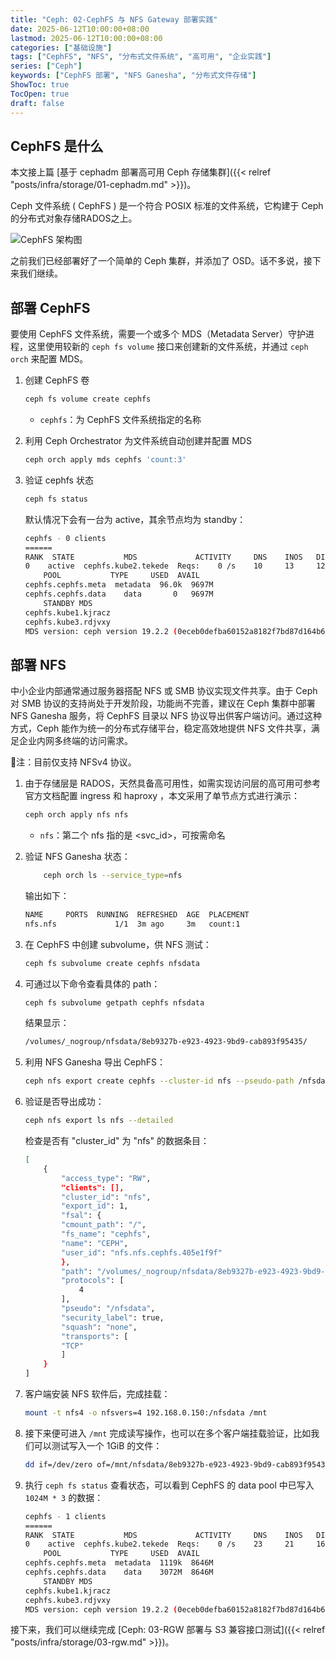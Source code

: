 ```yaml
---
title: "Ceph: 02-CephFS 与 NFS Gateway 部署实践"
date: 2025-06-12T10:00:00+08:00
lastmod: 2025-06-12T10:00:00+08:00
categories: ["基础设施"]
tags: ["CephFS", "NFS", "分布式文件系统", "高可用", "企业实践"]
series: ["Ceph"]
keywords: ["CephFS 部署", "NFS Ganesha", "分布式文件存储"]
ShowToc: true
TocOpen: true
draft: false
---
```


## CephFS 是什么

本文接上篇 [基于 cephadm 部署高可用 Ceph 存储集群]({{< relref "posts/infra/storage/01-cephadm.md" >}})。

Ceph 文件系统 ( CephFS ) 是一个符合 POSIX 标准的文件系统，它构建于 Ceph 的分布式对象存储RADOS之上。

![CephFS 架构图](/images/posts/cephfs-architecture.svg)

之前我们已经部署好了一个简单的 Ceph 集群，并添加了 OSD。话不多说，接下来我们继续。

## 部署 CephFS

要使用 CephFS 文件系统，需要一个或多个 MDS（Metadata Server）守护进程，这里使用较新的 `ceph fs volume` 接口来创建新的文件系统，并通过 `ceph orch` 来配置 MDS。

1. 创建 CephFS 卷

    ```bash
    ceph fs volume create cephfs
    ```

    * `cephfs`：为 CephFS 文件系统指定的名称

1. 利用 Ceph Orchestrator 为文件系统自动创建并配置 MDS

    ```bash
    ceph orch apply mds cephfs 'count:3'
    ```

1. 验证 cephfs 状态

    ```bash
    ceph fs status
    ```

    默认情况下会有一台为 active，其余节点均为 standby：

    ```bash
    cephfs - 0 clients
    ======
    RANK  STATE           MDS             ACTIVITY     DNS    INOS   DIRS   CAPS  
    0    active  cephfs.kube2.tekede  Reqs:    0 /s    10     13     12      0   
        POOL           TYPE     USED  AVAIL  
    cephfs.cephfs.meta  metadata  96.0k  9697M  
    cephfs.cephfs.data    data       0   9697M  
        STANDBY MDS      
    cephfs.kube1.kjracz  
    cephfs.kube3.rdjvxy  
    MDS version: ceph version 19.2.2 (0eceb0defba60152a8182f7bd87d164b639885b8) squid (stable)
    ```

## 部署 NFS

中小企业内部通常通过服务器搭配 NFS 或 SMB 协议实现文件共享。由于 Ceph 对 SMB 协议的支持尚处于开发阶段，功能尚不完善，建议在 Ceph 集群中部署 NFS Ganesha 服务，将 CephFS 目录以 NFS 协议导出供客户端访问。通过这种方式，Ceph 能作为统一的分布式存储平台，稳定高效地提供 NFS 文件共享，满足企业内网多终端的访问需求。

📌注：目前仅支持 NFSv4 协议。

1. 由于存储层是 RADOS，天然具备高可用性，如需实现访问层的高可用可参考官方文档配置 ingress 和 haproxy ，本文采用了单节点方式进行演示：

    ```bash
    ceph orch apply nfs nfs
    ```

    * `nfs`：第二个 nfs 指的是 <svc_id>，可按需命名

1. 验证 NFS Ganesha 状态：

    ```bash
        ceph orch ls --service_type=nfs
    ```

    输出如下：

    ```bash
    NAME     PORTS  RUNNING  REFRESHED  AGE  PLACEMENT  
    nfs.nfs             1/1  3m ago     3m   count:1    
    ```

1. 在 CephFS 中创建 subvolume，供 NFS 测试：

    ```bash
    ceph fs subvolume create cephfs nfsdata
    ```

1. 可通过以下命令查看具体的 path：

    ```bash
    ceph fs subvolume getpath cephfs nfsdata
    ```

    结果显示：

    ```bash
    /volumes/_nogroup/nfsdata/8eb9327b-e923-4923-9bd9-cab893f95435/
    ```

1. 利用 NFS Ganesha 导出 CephFS：

    ```bash
    ceph nfs export create cephfs --cluster-id nfs --pseudo-path /nfsdata --fsname cephfs --path /volumes/_nogroup/nfsdata/8eb9327b-e923-4923-9bd9-cab893f95435/
    ```

1. 验证是否导出成功：

    ```bash
    ceph nfs export ls nfs --detailed 
    ```

    检查是否有 "cluster_id" 为 "nfs" 的数据条目：

    ```bash
    [
        {
            "access_type": "RW",
            "clients": [],
            "cluster_id": "nfs",
            "export_id": 1,
            "fsal": {
            "cmount_path": "/",
            "fs_name": "cephfs",
            "name": "CEPH",
            "user_id": "nfs.nfs.cephfs.405e1f9f"
            },
            "path": "/volumes/_nogroup/nfsdata/8eb9327b-e923-4923-9bd9-cab893f95435/",
            "protocols": [
                4
            ],
            "pseudo": "/nfsdata",
            "security_label": true,
            "squash": "none",
            "transports": [
            "TCP"
            ]
        }
    ]
    ```

1. 客户端安装 NFS 软件后，完成挂载：

    ```bash
    mount -t nfs4 -o nfsvers=4 192.168.0.150:/nfsdata /mnt
    ```

1. 接下来便可进入 `/mnt` 完成读写操作，也可以在多个客户端挂载验证，比如我们可以测试写入一个 1GiB 的文件：

    ```bash
    dd if=/dev/zero of=/mnt/nfsdata/8eb9327b-e923-4923-9bd9-cab893f95435/test-1GiB.bin bs=1M count=1024 status=progress
    ```

1. 执行 `ceph fs status` 查看状态，可以看到 CephFS 的 data pool 中已写入 `1024M * 3` 的数据：

    ```bash
    cephfs - 1 clients
    ======
    RANK  STATE           MDS             ACTIVITY     DNS    INOS   DIRS   CAPS  
    0    active  cephfs.kube2.tekede  Reqs:    0 /s    23     21     16      8   
        POOL           TYPE     USED  AVAIL  
    cephfs.cephfs.meta  metadata  1119k  8646M  
    cephfs.cephfs.data    data    3072M  8646M  
        STANDBY MDS      
    cephfs.kube1.kjracz  
    cephfs.kube3.rdjvxy  
    MDS version: ceph version 19.2.2 (0eceb0defba60152a8182f7bd87d164b639885b8) squid (stable)
    ```

接下来，我们可以继续完成 [Ceph: 03-RGW 部署与 S3 兼容接口测试]({{< relref "posts/infra/storage/03-rgw.md" >}})。
